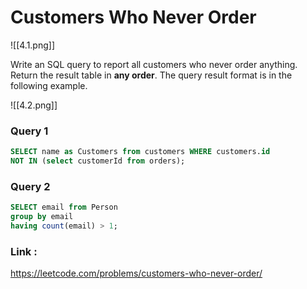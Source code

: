 # Customers Who Never Order

![[4.1.png]]


Write an SQL query to report all customers who never order anything.
Return the result table in **any order**.
The query result format is in the following example.

![[4.2.png]]


### Query 1

```sql
SELECT name as Customers from customers WHERE customers.id 
NOT IN (select customerId from orders);
```

### Query 2

```sql
SELECT email from Person
group by email
having count(email) > 1;
```

### Link :
https://leetcode.com/problems/customers-who-never-order/